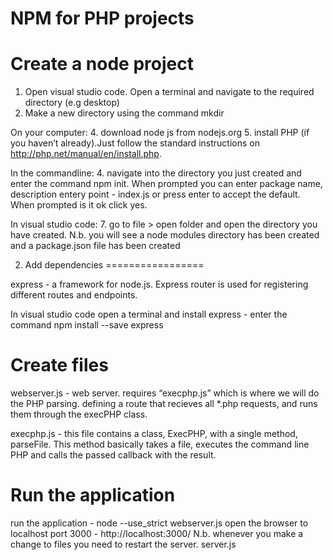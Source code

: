 NPM for PHP projects
=====================

Create a node project
===========================

1. Open visual studio code. Open a terminal and navigate to the required directory (e.g desktop)
2. Make a new directory using the command mkdir <directoryname>

On your computer:
4. download node js from nodejs.org
5. install PHP (if you haven’t already).Just follow the standard instructions on http://php.net/manual/en/install.php.

In the commandline:
4. navigate into the directory you just created and enter the command npm init. When prompted you can enter package name, description entery point - index.js or press
enter to accept the default.  When prompted is it ok click yes.

In visual studio code: 
7. go to file > open folder and open the directory you have created. N.b. you will see a node modules directory has been created and a package.json file has been created

2. Add dependencies
=================

express - a framework for node.js. Express router is used for registering different routes and endpoints.

In visual studio code open a terminal and install express - enter the command npm install --save express

Create files
=============
webserver.js - web server. requires “execphp.js” which is where we will do the PHP parsing. 
defining a route that recieves all *.php requests, and runs them through the execPHP class.

execphp.js - this file contains a class, ExecPHP, with a single method, parseFile. This method basically takes a file, 
executes the command line PHP and calls the passed callback with the result.

Run the application
=====================

run the application - node --use_strict webserver.js
open the browser to localhost port 3000 - http://localhost:3000/
N.b. whenever you make a change to files you need to restart the server. server.js

